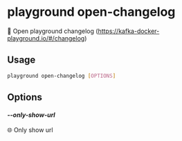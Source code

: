 # playground open-changelog

📜 Open playground changelog (https://kafka-docker-playground.io/#/changelog)

## Usage

```bash
playground open-changelog [OPTIONS]
```

## Options

#### *--only-show-url*

🌐 Only show url


